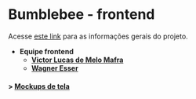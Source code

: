 ﻿# Bumblebee - frontend

Acesse [este link](https://github.com/academiadev-jlle/wiki-bumblebee) para as informações gerais do projeto.

* **Equipe frontend**
  * **[Victor Lucas de Melo Mafra](https://github.com/VictorMafra)**
  * **[Wagner Esser](https://github.com/WagnerEsser)**

#### > [Mockups de tela](https://github.com/academiadev-jlle/frontend-bumblebee/tree/master/mockups)
